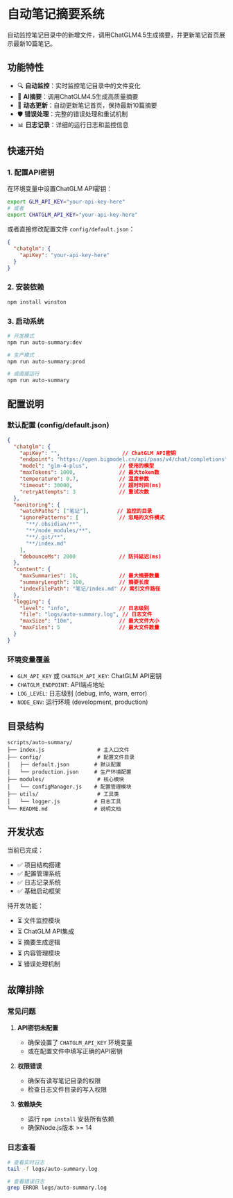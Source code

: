 # 自动笔记摘要系统

自动监控笔记目录中的新增文件，调用ChatGLM4.5生成摘要，并更新笔记首页展示最新10篇笔记。

## 功能特性

- 🔍 **自动监控**：实时监控笔记目录中的文件变化
- 🤖 **AI摘要**：调用ChatGLM4.5生成高质量摘要
- 📝 **动态更新**：自动更新笔记首页，保持最新10篇摘要
- 🛡️ **错误处理**：完整的错误处理和重试机制
- 📊 **日志记录**：详细的运行日志和监控信息

## 快速开始

### 1. 配置API密钥

在环境变量中设置ChatGLM API密钥：

```bash
export GLM_API_KEY="your-api-key-here"
# 或者
export CHATGLM_API_KEY="your-api-key-here"
```

或者直接修改配置文件 `config/default.json`：

```json
{
  "chatglm": {
    "apiKey": "your-api-key-here"
  }
}
```

### 2. 安装依赖

```bash
npm install winston
```

### 3. 启动系统

```bash
# 开发模式
npm run auto-summary:dev

# 生产模式  
npm run auto-summary:prod

# 或直接运行
npm run auto-summary
```

## 配置说明

### 默认配置 (config/default.json)

```json
{
  "chatglm": {
    "apiKey": "",                    // ChatGLM API密钥
    "endpoint": "https://open.bigmodel.cn/api/paas/v4/chat/completions",
    "model": "glm-4-plus",          // 使用的模型
    "maxTokens": 1000,              // 最大token数
    "temperature": 0.7,             // 温度参数
    "timeout": 30000,               // 超时时间(ms)
    "retryAttempts": 3              // 重试次数
  },
  "monitoring": {
    "watchPaths": ["笔记"],         // 监控的目录
    "ignorePatterns": [             // 忽略的文件模式
      "**/.obsidian/**",
      "**/node_modules/**",
      "**/.git/**",
      "**/index.md"
    ],
    "debounceMs": 2000              // 防抖延迟(ms)
  },
  "content": {
    "maxSummaries": 10,             // 最大摘要数量
    "summaryLength": 100,           // 摘要长度
    "indexFilePath": "笔记/index.md" // 索引文件路径
  },
  "logging": {
    "level": "info",                // 日志级别
    "file": "logs/auto-summary.log", // 日志文件
    "maxSize": "10m",               // 最大文件大小
    "maxFiles": 5                   // 最大文件数量
  }
}
```

### 环境变量覆盖

- `GLM_API_KEY` 或 `CHATGLM_API_KEY`: ChatGLM API密钥
- `CHATGLM_ENDPOINT`: API端点地址
- `LOG_LEVEL`: 日志级别 (debug, info, warn, error)
- `NODE_ENV`: 运行环境 (development, production)

## 目录结构

```
scripts/auto-summary/
├── index.js                 # 主入口文件
├── config/                  # 配置文件目录
│   ├── default.json        # 默认配置
│   └── production.json     # 生产环境配置
├── modules/                 # 核心模块
│   └── configManager.js    # 配置管理模块
├── utils/                   # 工具类
│   └── logger.js           # 日志工具
└── README.md               # 说明文档
```

## 开发状态

当前已完成：
- ✅ 项目结构搭建
- ✅ 配置管理系统
- ✅ 日志记录系统
- ✅ 基础启动框架

待开发功能：
- ⏳ 文件监控模块
- ⏳ ChatGLM API集成
- ⏳ 摘要生成逻辑
- ⏳ 内容管理模块
- ⏳ 错误处理机制

## 故障排除

### 常见问题

1. **API密钥未配置**
   - 确保设置了 `CHATGLM_API_KEY` 环境变量
   - 或在配置文件中填写正确的API密钥

2. **权限错误**
   - 确保有读写笔记目录的权限
   - 检查日志文件目录的写入权限

3. **依赖缺失**
   - 运行 `npm install` 安装所有依赖
   - 确保Node.js版本 >= 14

### 日志查看

```bash
# 查看实时日志
tail -f logs/auto-summary.log

# 查看错误日志
grep ERROR logs/auto-summary.log
```